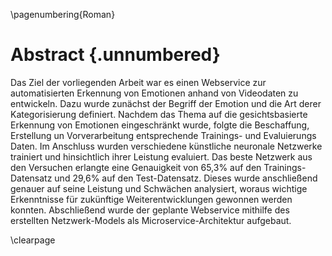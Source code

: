 \pagenumbering{Roman}

# Abstract {.unnumbered}

Das Ziel der vorliegenden Arbeit war es einen Webservice zur automatisierten Erkennung von Emotionen anhand von Videodaten zu entwickeln. Dazu wurde zunächst der Begriff der Emotion und die Art derer Kategorisierung definiert.
Nachdem das Thema auf die gesichtsbasierte Erkennung von Emotionen eingeschränkt wurde, folgte die Beschaffung, Erstellung un Vorverarbeitung entsprechende Trainings- und Evaluierungs Daten. 
Im Anschluss wurden verschiedene künstliche neuronale Netzwerke trainiert und hinsichtlich ihrer Leistung evaluiert.
Das beste Netzwerk aus den Versuchen erlangte eine Genauigkeit von 65,3% auf den Trainings-Datensatz und 29,6% auf den Test-Datensatz.
Dieses wurde anschließend genauer auf seine Leistung und Schwächen analysiert, woraus wichtige Erkenntnisse für zukünftige Weiterentwicklungen gewonnen werden konnten.
Abschließend wurde der geplante Webservice mithilfe des erstellten Netzwerk-Models als Microservice-Architektur aufgebaut.

\clearpage